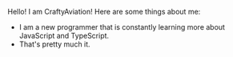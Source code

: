 Hello! I am CraftyAviation! Here are some things about me:
- I am a new programmer that is constantly learning more about JavaScript and TypeScript.
- That's pretty much it.


<!---
craftyaviation/craftyaviation is a ✨ special ✨ repository because its `README.md` (this file) appears on your GitHub profile.
You can click the Preview link to take a look at your changes.
--->
